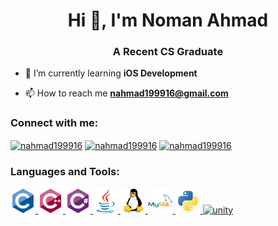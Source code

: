 <h1 align="center">Hi 👋, I'm Noman Ahmad</h1>
<h3 align="center">A Recent CS Graduate</h3>

- 🌱 I’m currently learning **iOS Development**

- 📫 How to reach me **nahmad199916@gmail.com**

<h3 align="left">Connect with me:</h3>
<p align="left">
<a href="https://linkedin.com/in/nahmad199916" target="blank"><img align="center" src="https://cdn.jsdelivr.net/npm/simple-icons@3.0.1/icons/linkedin.svg" alt="nahmad199916" height="30" width="40" /></a>
<a href="https://www.hackerrank.com/nahmad199916" target="blank"><img align="center" src="https://cdn.jsdelivr.net/npm/simple-icons@3.0.1/icons/hackerrank.svg" alt="nahmad199916" height="30" width="40" /></a>
<a href="https://www.leetcode.com/nahmad199916" target="blank"><img align="center" src="https://cdn.jsdelivr.net/npm/simple-icons@3.0.1/icons/leetcode.svg" alt="nahmad199916" height="30" width="40" /></a>
</p>

<h3 align="left">Languages and Tools:</h3>
<p align="left"> <a href="https://www.cprogramming.com/" target="_blank"> <img src="https://raw.githubusercontent.com/devicons/devicon/master/icons/c/c-original.svg" alt="c" width="40" height="40"/> </a> <a href="https://www.w3schools.com/cpp/" target="_blank"> <img src="https://raw.githubusercontent.com/devicons/devicon/master/icons/cplusplus/cplusplus-original.svg" alt="cplusplus" width="40" height="40"/> </a> <a href="https://www.w3schools.com/cs/" target="_blank"> <img src="https://raw.githubusercontent.com/devicons/devicon/master/icons/csharp/csharp-original.svg" alt="csharp" width="40" height="40"/> </a> <a href="https://www.java.com" target="_blank"> <img src="https://raw.githubusercontent.com/devicons/devicon/master/icons/java/java-original.svg" alt="java" width="40" height="40"/> </a> <a href="https://www.linux.org/" target="_blank"> <img src="https://raw.githubusercontent.com/devicons/devicon/master/icons/linux/linux-original.svg" alt="linux" width="40" height="40"/> </a> <a href="https://www.mysql.com/" target="_blank"> <img src="https://raw.githubusercontent.com/devicons/devicon/master/icons/mysql/mysql-original-wordmark.svg" alt="mysql" width="40" height="40"/> </a> <a href="https://www.python.org" target="_blank"> <img src="https://raw.githubusercontent.com/devicons/devicon/master/icons/python/python-original.svg" alt="python" width="40" height="40"/> </a> <a href="https://unity.com/" target="_blank"> <img src="https://www.vectorlogo.zone/logos/unity3d/unity3d-icon.svg" alt="unity" width="40" height="40"/> </a> </p>
